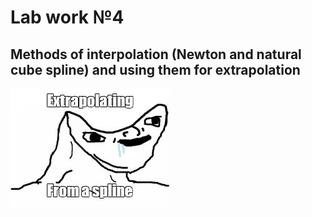 # Lab work №4
## Methods of interpolation (Newton and natural cube spline) and using them for extrapolation
![](../pics/lab4Pic.png)
